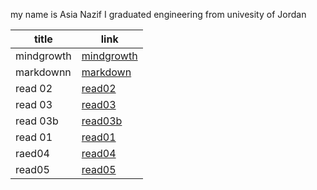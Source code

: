 my name is Asia Nazif I graduated engineering from univesity of Jordan 
  



|title	      |link	                  
| ---         | ----------- 
| mindgrowth	| [mindgrowth](https://asyamoh.github.io/reading-notes/mindgrowth)|	          
|markdownn    |[markdown](https://asyamoh.github.io/reading-notes/markdown)|		          
|read 02	    |[read02](https://asyamoh.github.io/reading-notes/read%2002)|	                
|read 03	    |[read03](https://asyamoh.github.io/reading-notes/read%2003)                          
|read 03b	    |[read03b](https://asyamoh.github.io/reading-notes/read%2003b)|
|read 01	    |[read01](https://asyamoh.github.io/reading-notes/read%2001) |
| raed04      |[read04](https://asyamoh.github.io/reading-notes/read04)                                                                |
|read05        | [ read05 ](https://asyamoh.github.io/reading-notes/read05)                  |